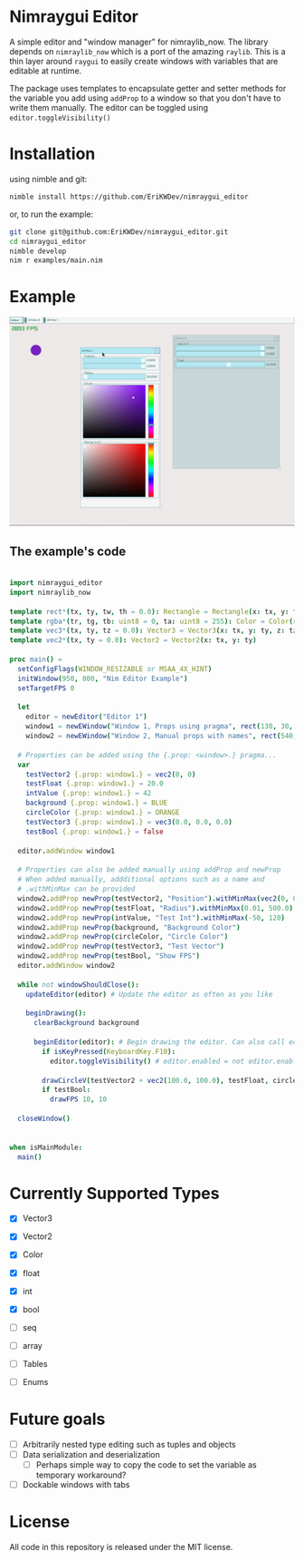 
# Nimraygui Editor
A simple editor and "window manager" for nimraylib_now.
The library depends on `nimraylib_now` which is a port of the amazing `raylib`.
This is a thin layer around `raygui` to easily create windows with variables that are editable at runtime.

The package uses templates to encapsulate getter and setter methods for the variable you add using `addProp` to a window
so that you don't have to write them manually. The editor can be toggled using `editor.toggleVisibility()`

# Installation
using nimble and git:
```sh
nimble install https://github.com/EriKWDev/nimraygui_editor
```

or, to run the example:
```sh
git clone git@github.com:EriKWDev/nimraygui_editor.git
cd nimraygui_editor
nimble develop
nim r examples/main.nim
```

# Example
![demo.gif](./demo.gif)


## The example's code
```nim

import nimraygui_editor
import nimraylib_now

template rect*(tx, ty, tw, th = 0.0): Rectangle = Rectangle(x: tx, y: ty, width: tw, height: th)
template rgba*(tr, tg, tb: uint8 = 0, ta: uint8 = 255): Color = Color(r: tr, g: tg, b: tb, a: ta)
template vec3*(tx, ty, tz = 0.0): Vector3 = Vector3(x: tx, y: ty, z: tz)
template vec2*(tx, ty = 0.0): Vector2 = Vector2(x: tx, y: ty)

proc main() =
  setConfigFlags(WINDOW_RESIZABLE or MSAA_4X_HINT)
  initWindow(950, 800, "Nim Editor Example")
  setTargetFPS 0

  let
    editor = newEditor("Editor 1")
    window1 = newEWindow("Window 1, Props using pragma", rect(130, 30, 350, 670))
    window2 = newEWindow("Window 2, Manual props with names", rect(540, 50, 350, 670))

  # Properties can be added using the {.prop: <window>.} pragma...
  var
    testVector2 {.prop: window1.} = vec2(0, 0)
    testFloat {.prop: window1.} = 20.0
    intValue {.prop: window1.} = 42
    background {.prop: window1.} = BLUE
    circleColor {.prop: window1.} = ORANGE
    testVector3 {.prop: window1.} = vec3(0.0, 0.0, 0.0)
    testBool {.prop: window1.} = false

  editor.addWindow window1

  # Properties can also be added manually using addProp and newProp
  # When added manually, addditional options such as a name and
  # .withMinMax can be provided
  window2.addProp newProp(testVector2, "Position").withMinMax(vec2(0, 0), vec2(500, 500))
  window2.addProp newProp(testFloat, "Radius").withMinMax(0.01, 500.0)
  window2.addProp newProp(intValue, "Test Int").withMinMax(-50, 120)
  window2.addProp newProp(background, "Background Color")
  window2.addProp newProp(circleColor, "Circle Color")
  window2.addProp newProp(testVector3, "Test Vector")
  window2.addProp newProp(testBool, "Show FPS")
  editor.addWindow window2

  while not windowShouldClose():
    updateEditor(editor) # Update the editor as often as you like

    beginDrawing():
      clearBackground background

      beginEditor(editor): # Begin drawing the editor. Can also call editor.drawEditor()
        if isKeyPressed(KeyboardKey.F10):
          editor.toggleVisibility() # editor.enabled = not editor.enabled

        drawCircleV(testVector2 + vec2(100.0, 100.0), testFloat, circleColor)
        if testBool:
          drawFPS 10, 10

  closeWindow()


when isMainModule:
  main()

```

# Currently Supported Types
- [X] Vector3
- [X] Vector2
- [X] Color
- [X] float
- [X] int
- [X] bool

- [ ] seq
- [ ] array
- [ ] Tables
- [ ] Enums

# Future goals
- [ ] Arbitrarily nested type editing such as tuples and objects
- [ ] Data serialization and deserialization
  - [ ] Perhaps simple way to copy the code to set the variable as temporary workaround?
- [ ] Dockable windows with tabs

# License
All code in this repository is released under the MIT license.

